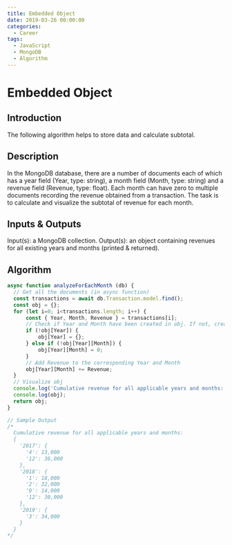 ```yaml
---
title: Embedded Object
date: 2019-03-26 00:00:00
categories:
  - Career
tags:
  - JavaScript
  - MongoDB
  - Algorithm
---
```


# Embedded Object

## Introduction

The following algorithm helps to store data and calculate subtotal.

## Description

In the MongoDB database, there are a number of documents each of which has a year field (Year, type: string), a month field (Month, type: string) and a revenue field (Revenue, type: float).
Each month can have zero to multiple documents recording the revenue obtained from a transaction.
The task is to calculate and visualize the subtotal of revenue for each month.

## Inputs & Outputs

Input(s): a MongoDB collection.
Output(s): an object containing revenues for all existing years and months (printed & returned).

## Algorithm

```JavaScript
async function analyzeForEachMonth (db) {
  // Get all the documents (in async function)
  const transactions = await db.Transaction.model.find();
  const obj = {};
  for (let i=0; i<transactions.length; i++) {
      const { Year, Month, Revenue } = transactions[i];
      // Check if Year and Month have been created in obj. If not, create one with initial revenue of 0.
      if (!obj[Year]) {
          obj[Year] = {};
      } else if (!obj[Year][Month]) {
          obj[Year][Month] = 0;
      }
      // Add Revenue to the corresponding Year and Month
      obj[Year][Month] += Revenue;
  }
  // Visualize obj
  console.log('Cumulative revenue for all applicable years and months:');
  console.log(obj);
  return obj;
}

// Sample Output
/*
  Cumulative revenue for all applicable years and months:
  {
    '2017': {
      '4': 13,000
      '12': 36,000
    },
    '2018': {
      '1': 18,000
      '2': 32,000
      '9': 14,000
      '12': 30,000
    },
    '2019': {
      '3': 34,000
    }
  }
*/
```
